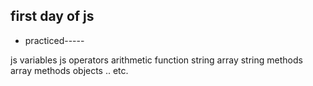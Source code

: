 ## first day of js


* practiced-----


js variables
js operators 
arithmetic
function
string
array
string methods
array methods
objects .. etc.